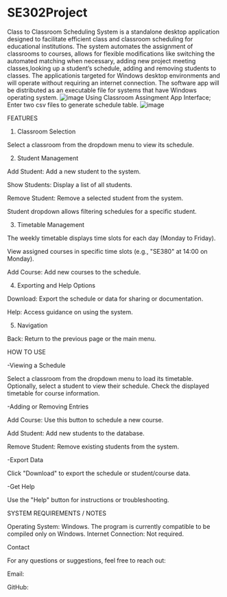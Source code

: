 # SE302Project
 
 Class to Classroom Scheduling System is a standalone desktop application designed to facilitate efficient class and classroom scheduling for educational institutions. The system automates the assignment of classrooms to courses, allows for flexible modifications like
 switching the automated matching when necessary, adding new project meeting classes,looking up a student’s schedule, adding and removing students to classes. The applicationis targeted for Windows desktop environments and will operate without requiring an internet 
 connection. The software app will be distributed as an executable file for systems that have Windows operating system.
 ![image](https://github.com/user-attachments/assets/4fd8bbc1-cf45-4bb7-9e25-4dd416bc68de)
 Using Classroom Assingment App Interface;
 Enter two csv files to generate schedule table.
 ![image](https://github.com/user-attachments/assets/8b835152-53da-4265-80f9-bcd2c72a649f)

 
 

 
FEATURES

1. Classroom Selection

Select a classroom from the dropdown menu to view its schedule.

2. Student Management

Add Student: Add a new student to the system.

Show Students: Display a list of all students.

Remove Student: Remove a selected student from the system.

Student dropdown allows filtering schedules for a specific student.

3. Timetable Management

The weekly timetable displays time slots for each day (Monday to Friday).

View assigned courses in specific time slots (e.g., "SE380" at 14:00 on Monday).

Add Course: Add new courses to the schedule.

4. Exporting and Help Options

Download: Export the schedule or data for sharing or documentation.

Help: Access guidance on using the system.

5. Navigation

Back: Return to the previous page or the main menu.


HOW TO USE

-Viewing a Schedule

Select a classroom from the dropdown menu to load its timetable. Optionally, select a student to view their schedule. Check the displayed timetable for course information.

-Adding or Removing Entries

Add Course: Use this button to schedule a new course.

Add Student: Add new students to the database.

Remove Student: Remove existing students from the system.

-Export Data

Click "Download" to export the schedule or student/course data.

-Get Help

Use the "Help" button for instructions or troubleshooting.


SYSTEM REQUIREMENTS / NOTES

 Operating System: Windows. The program is currently compatible to be compiled only on Windows.
 Internet Connection: Not required.
 


Contact

For any questions or suggestions, feel free to reach out:

Email: 

GitHub: 
 

